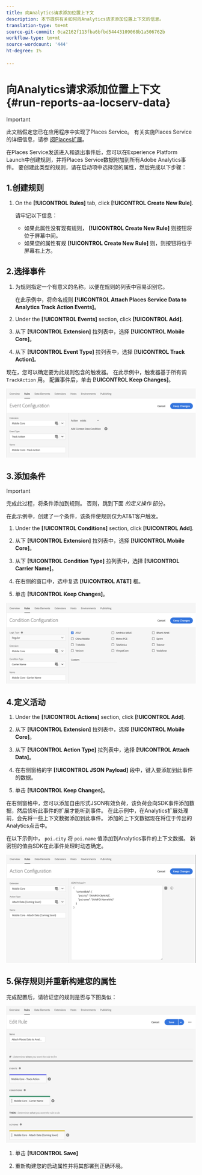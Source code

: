 ```yaml
---
title: 向Analytics请求添加位置上下文
description: 本节提供有关如何向Analytics请求添加位置上下文的信息。
translation-type: tm+mt
source-git-commit: 0ca2162f113fba6bfbd54443109068b1a506762b
workflow-type: tm+mt
source-wordcount: '444'
ht-degree: 1%

---
```



# 向Analytics请求添加位置上下文 {#run-reports-aa-locserv-data}

>[!IMPORTANT]
>
>此文档假定您已在应用程序中实现了Places Service。 有关实施Places Service的详细信息，请参 [阅Places扩展](/help/places-ext-aep-sdks/places-extension/places-extension.md)。

在Places Service发送进入和退出事件后，您可以在Experience Platform Launch中创建规则，并将Places Service数据附加到所有Adobe Analytics事件。 要创建此类型的规则，请在启动项中选择您的属性，然后完成以下步骤：

## 1.创建规则

1. On the **[!UICONTROL Rules]** tab, click **[!UICONTROL Create New Rule]**.

   请牢记以下信息：
   * 如果此属性没有现有规则， **[!UICONTROL Create New Rule]** 则按钮将位于屏幕中间。
   * 如果您的属性有规 **[!UICONTROL Create New Rule]** 则，则按钮将位于屏幕右上方。

## 2.选择事件

1. 为规则指定一个有意义的名称，以便在规则的列表中容易识别它。

   在此示例中，将命名规则 **[!UICONTROL Attach Places Service Data to Analytics Track Action Events]**。

1. Under the **[!UICONTROL Events]** section, click **[!UICONTROL Add]**.

1. 从下 **[!UICONTROL Extension]** 拉列表中，选择 **[!UICONTROL Mobile Core]**。

1. 从下 **[!UICONTROL Event Type]** 拉列表中，选择 **[!UICONTROL Track Action]**。

现在，您可以确定要为此规则包含的触发器。 在此示例中，触发器基于所有调 `TrackAction` 用。 配置事件后，单击 **[!UICONTROL Keep Changes]**。

![“创建事件”](/help/assets/ad-setEvent_use-analytics-data.png)


## 3.添加条件

>[!IMPORTANT]
>
>完成此过程，将条件添加到规则。 否则，跳到下面 *的定义操作* 部分。

在此示例中，创建了一个条件，该条件使规则仅为AT&amp;T客户触发。

1. Under the **[!UICONTROL Conditions]** section, click **[!UICONTROL Add]**.

1. 从下 **[!UICONTROL Extension]** 拉列表中，选择 **[!UICONTROL Mobile Core]**。

1. 从下 **[!UICONTROL Condition Type]** 拉列表中，选择 **[!UICONTROL Carrier Name]**。

1. 在右侧的窗口中，选中复选 **[!UICONTROL AT&T]** 框。

1. 单击 **[!UICONTROL Keep Changes]**。

![&quot;创建条件&quot;](/help/assets/ad-setCondition_use-analytics-data.png)

## 4.定义活动

1. Under the **[!UICONTROL Actions]** section, click **[!UICONTROL Add]**.

1. 从下 **[!UICONTROL Extension]** 拉列表中，选择 **[!UICONTROL Mobile Core]**。

1. 从下 **[!UICONTROL Action Type]** 拉列表中，选择 **[!UICONTROL Attach Data]**。

1. 在右侧窗格的字 **[!UICONTROL JSON Payload]** 段中，键入要添加到此事件的数据。

1. 单击 **[!UICONTROL Keep Changes]**。

在右侧窗格中，您可以添加自由形式JSON有效负荷，该负荷会向SDK事件添加数据，然后侦听此事件的扩展才能听到事件。 在此示例中，在Analytics扩展处理前，会先将一些上下文数据添加到此事件。 添加的上下文数据现在将位于传出的Analytics点击中。

在以下示例中， `poi.city` 将 `poi.name` 值添加到Analytics事件的上下文数据。 新密钥的值由SDK在此事件处理时动态确定。

![“创建操作”](/help/assets/ad-setAction_use-analytics-data.png)

## 5.保存规则并重新构建您的属性

完成配置后，请验证您的规则是否与下图类似：

![“规则已经完成。”](/help/assets/ad-ruleComplete_use-analytics-data.png)

1. 单击 **[!UICONTROL Save]**

1. 重新构建您的启动属性并将其部署到正确环境。
